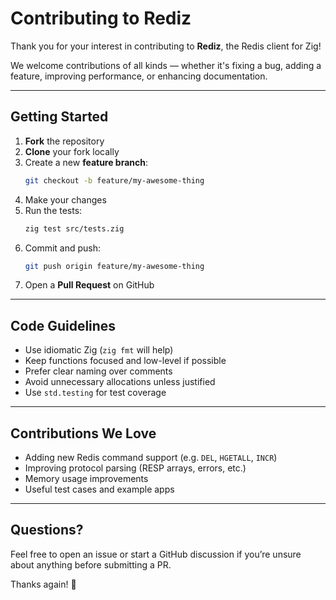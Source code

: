 # Contributing to Rediz

Thank you for your interest in contributing to **Rediz**, the Redis client for Zig!

We welcome contributions of all kinds — whether it's fixing a bug, adding a feature, improving performance, or enhancing documentation.

---

## Getting Started

1. **Fork** the repository
2. **Clone** your fork locally
3. Create a new **feature branch**:
   ```sh
   git checkout -b feature/my-awesome-thing
   ```
4. Make your changes
5. Run the tests:
   ```sh
   zig test src/tests.zig
   ```
6. Commit and push:
   ```sh
   git push origin feature/my-awesome-thing
   ```
7. Open a **Pull Request** on GitHub

---

## Code Guidelines

- Use idiomatic Zig (`zig fmt` will help)
- Keep functions focused and low-level if possible
- Prefer clear naming over comments
- Avoid unnecessary allocations unless justified
- Use `std.testing` for test coverage

---

## Contributions We Love

- Adding new Redis command support (e.g. `DEL`, `HGETALL`, `INCR`)
- Improving protocol parsing (RESP arrays, errors, etc.)
- Memory usage improvements
- Useful test cases and example apps

---

## Questions?

Feel free to open an issue or start a GitHub discussion if you’re unsure about anything before submitting a PR.

Thanks again! 🎉
